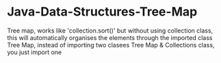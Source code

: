 # Java-Data-Structures-Tree-Map
Tree map, works like 'collection.sort()' but without using collection class, this will automatically organises the elements through the imported class Tree Map, instead of importing two clasees Tree Map & Collections class, you just import one

